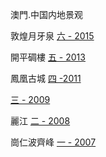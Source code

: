 澳門.中国内地景观

敦煌月牙泉 [六 - 2015](https://www.macaupost.gov.mo/Philately/XVersion/ProductList.aspx?admcode=MAC&emicode=201504&lang=zh-cn)

開平碉樓 [五 - 2013](https://www.macaupost.gov.mo/Philately/XVersion/ProductList.aspx?admcode=MAC&emicode=201303&lang=zh-cn)

鳳凰古城 [四 -2011](https://www.macaupost.gov.mo/Philately/XVersion/ProductList.aspx?admcode=MAC&emicode=201102&lang=zh-cn)

 [三 - 2009](https://www.macaupost.gov.mo/Philately/XVersion/ProductList.aspx?admcode=MAC&emicode=200905&lang=zh-cn)

麗江 [二 - 2008](https://www.macaupost.gov.mo/Philately/XVersion/ProductList.aspx?admcode=MAC&emicode=200811&lang=zh-cn)

崗仁波齊峰 [一 - 2007](https://www.macaupost.gov.mo/Philately/XVersion/ProductList.aspx?admcode=MAC&emicode=200709&lang=zh-cn)